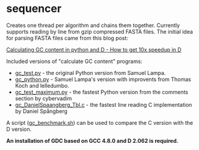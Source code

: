 sequencer
=========

Creates one thread per algorithm and chains them together. Currently supports reading by line from gzip compressed FASTA files. The initial idea for parsing FASTA files came from this blog post:

[Calculating GC content in python and D - How to get 10x speedup in D](http://saml.rilspace.org/calculating-gc-content-in-python-and-d-how-to-get-10x-speedup-in-d)

Included versions of "calculate GC content" programs:
* [gc_test.py](gc_test.py) - the original Python version from Samuel Lampa.
* [gc_python.py](gc_python.py) - Samuel Lampa's version with improvents from Thomas Koch and lelledumbo.
* [gc_test_maximum.py](gc_test_maximum.py) - the fastest Python version from the comments section by cybervadim
* [gc_DanielSpaangberg_Tbl.c](gc_DanielSpaangberg_Tbl.c) - the fastest line reading C implementation by Daniel Spångberg

A script ([gc_benchmark.sh](gc_benchmark.sh)) can be used to compare the C version with the D version.

**An installation of GDC based on GCC 4.8.0 and D 2.062 is required.**

